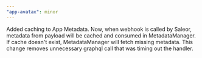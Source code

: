 ```yaml
---
"app-avatax": minor
---
```


Added caching to App Metadata. Now, when webhook is called by Saleor, metadata from payload will be cached and consumed in MetadataManager. If cache doesn't exist, MetadataManager will fetch missing metadata. This change removes unnecessary graphql call that was timing out the handler.
